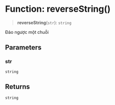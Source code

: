 # Function: reverseString()

> **reverseString**(`str`): `string`

Đảo ngược một chuỗi

## Parameters

### str

`string`

## Returns

`string`
